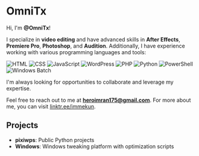 # OmniTx

Hi, I'm **@OmniTx**!

I specialize in **video editing** and have advanced skills in **After Effects**, **Premiere Pro**, **Photoshop**, and **Audition**. Additionally, I have experience working with various programming languages and tools:

![HTML](https://img.shields.io/badge/-HTML5-E34F26?style=flat&logo=html5&logoColor=white)
![CSS](https://img.shields.io/badge/-CSS3-1572B6?style=flat&logo=css3&logoColor=white)
![JavaScript](https://img.shields.io/badge/-JavaScript-F7DF1E?style=flat&logo=javascript&logoColor=black)
![WordPress](https://img.shields.io/badge/-WordPress-21759B?style=flat&logo=wordpress&logoColor=white)
![PHP](https://img.shields.io/badge/-PHP-777BB4?style=flat&logo=php&logoColor=white)
![Python](https://img.shields.io/badge/-Python-3776AB?style=flat&logo=python&logoColor=white)
![PowerShell](https://img.shields.io/badge/-PowerShell-5391FE?style=flat&logo=powershell&logoColor=white)
![Windows Batch](https://img.shields.io/badge/-Batch-4D4D4D?style=flat&logo=windows&logoColor=white)

I'm always looking for opportunities to collaborate and leverage my expertise.

Feel free to reach out to me at **heroimran175@gmail.com**. For more about me, you can visit [linktr.ee/immekun](https://github.com/OmniTx/).

## Projects
- **pixiwps**: Public Python projects
- **Windows**: Windows tweaking platform with optimization scripts

<!---
OmniTx/OmniTx is a ✨ special ✨ repository because its `README.md` (this file) appears on your GitHub profile.
You can click the Preview link to take a look at your changes.
--->
